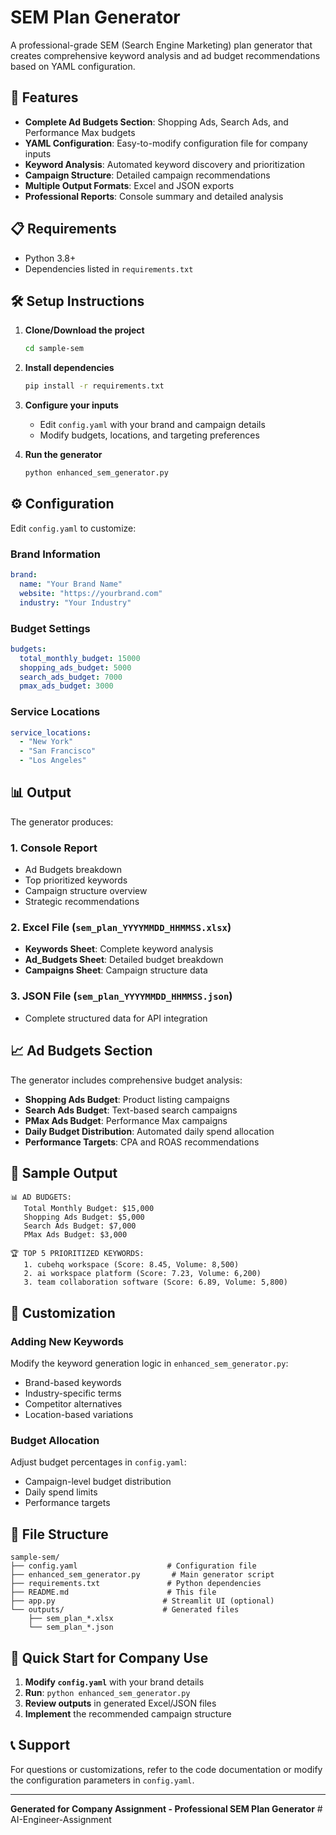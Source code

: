 # SEM Plan Generator

A professional-grade SEM (Search Engine Marketing) plan generator that creates comprehensive keyword analysis and ad budget recommendations based on YAML configuration.

## 🚀 Features

- **Complete Ad Budgets Section**: Shopping Ads, Search Ads, and Performance Max budgets
- **YAML Configuration**: Easy-to-modify configuration file for company inputs
- **Keyword Analysis**: Automated keyword discovery and prioritization
- **Campaign Structure**: Detailed campaign recommendations
- **Multiple Output Formats**: Excel and JSON exports
- **Professional Reports**: Console summary and detailed analysis

## 📋 Requirements

- Python 3.8+
- Dependencies listed in `requirements.txt`

## 🛠️ Setup Instructions

1. **Clone/Download the project**
   ```bash
   cd sample-sem
   ```

2. **Install dependencies**
   ```bash
   pip install -r requirements.txt
   ```

3. **Configure your inputs**
   - Edit `config.yaml` with your brand and campaign details
   - Modify budgets, locations, and targeting preferences

4. **Run the generator**
   ```bash
   python enhanced_sem_generator.py
   ```

## ⚙️ Configuration

Edit `config.yaml` to customize:

### Brand Information
```yaml
brand:
  name: "Your Brand Name"
  website: "https://yourbrand.com"
  industry: "Your Industry"
```

### Budget Settings
```yaml
budgets:
  total_monthly_budget: 15000
  shopping_ads_budget: 5000
  search_ads_budget: 7000
  pmax_ads_budget: 3000
```

### Service Locations
```yaml
service_locations:
  - "New York"
  - "San Francisco"
  - "Los Angeles"
```

## 📊 Output

The generator produces:

### 1. Console Report
- Ad Budgets breakdown
- Top prioritized keywords
- Campaign structure overview
- Strategic recommendations

### 2. Excel File (`sem_plan_YYYYMMDD_HHMMSS.xlsx`)
- **Keywords Sheet**: Complete keyword analysis
- **Ad_Budgets Sheet**: Detailed budget breakdown
- **Campaigns Sheet**: Campaign structure data

### 3. JSON File (`sem_plan_YYYYMMDD_HHMMSS.json`)
- Complete structured data for API integration

## 📈 Ad Budgets Section

The generator includes comprehensive budget analysis:

- **Shopping Ads Budget**: Product listing campaigns
- **Search Ads Budget**: Text-based search campaigns  
- **PMax Ads Budget**: Performance Max campaigns
- **Daily Budget Distribution**: Automated daily spend allocation
- **Performance Targets**: CPA and ROAS recommendations

## 🎯 Sample Output

```
📊 AD BUDGETS:
   Total Monthly Budget: $15,000
   Shopping Ads Budget: $5,000
   Search Ads Budget: $7,000
   PMax Ads Budget: $3,000

🏆 TOP 5 PRIORITIZED KEYWORDS:
   1. cubehq workspace (Score: 8.45, Volume: 8,500)
   2. ai workspace platform (Score: 7.23, Volume: 6,200)
   3. team collaboration software (Score: 6.89, Volume: 5,800)
```

## 🔧 Customization

### Adding New Keywords
Modify the keyword generation logic in `enhanced_sem_generator.py`:
- Brand-based keywords
- Industry-specific terms
- Competitor alternatives
- Location-based variations

### Budget Allocation
Adjust budget percentages in `config.yaml`:
- Campaign-level budget distribution
- Daily spend limits
- Performance targets

## 📁 File Structure

```
sample-sem/
├── config.yaml                    # Configuration file
├── enhanced_sem_generator.py       # Main generator script
├── requirements.txt               # Python dependencies
├── README.md                      # This file
├── app.py                        # Streamlit UI (optional)
└── outputs/                      # Generated files
    ├── sem_plan_*.xlsx
    └── sem_plan_*.json
```

## 🚀 Quick Start for Company Use

1. **Modify `config.yaml`** with your brand details
2. **Run**: `python enhanced_sem_generator.py`
3. **Review outputs** in generated Excel/JSON files
4. **Implement** the recommended campaign structure

## 📞 Support

For questions or customizations, refer to the code documentation or modify the configuration parameters in `config.yaml`.

---

**Generated for Company Assignment - Professional SEM Plan Generator**
#   A I - E n g i n e e r - A s s i g n m e n t  
 